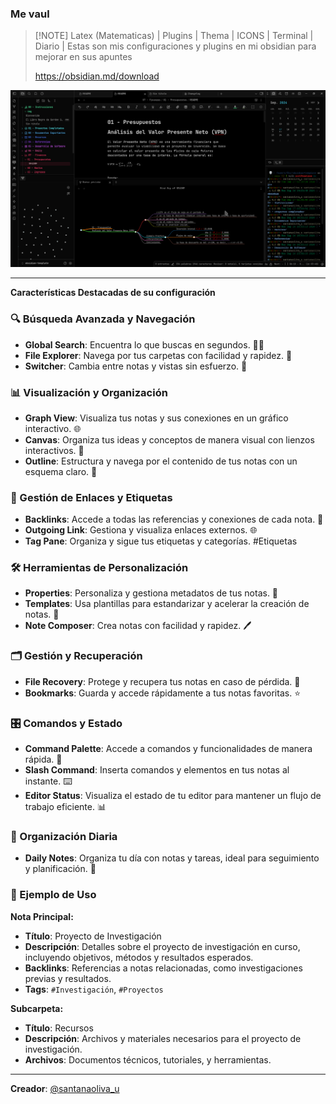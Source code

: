 
### Me vaul 

> [!NOTE] Latex (Matematicas) | Plugins | Thema | ICONS | Terminal | Diario |
> Estas son mis configuraciones y plugins en mi obsidian para mejorar en sus apuntes
> 
> https://obsidian.md/download



![Características Destacadas](https://github.com/santanaoliva-u/obsidian-template/blob/main/00%20-%20Instrucciones/img/img.png?raw=true)

____
**Características Destacadas de su configuración**

### **🔍 Búsqueda Avanzada y Navegación**
- **Global Search**: Encuentra lo que buscas en segundos. 🕵️‍♂️
- **File Explorer**: Navega por tus carpetas con facilidad y rapidez. 📁
- **Switcher**: Cambia entre notas y vistas sin esfuerzo. 🔄

### **📊 Visualización y Organización**
- **Graph View**: Visualiza tus notas y sus conexiones en un gráfico interactivo. 🌐
- **Canvas**: Organiza tus ideas y conceptos de manera visual con lienzos interactivos. 🎨
- **Outline**: Estructura y navega por el contenido de tus notas con un esquema claro. 📜

### **🔗 Gestión de Enlaces y Etiquetas**
- **Backlinks**: Accede a todas las referencias y conexiones de cada nota. 🔗
- **Outgoing Link**: Gestiona y visualiza enlaces externos. 🌐
- **Tag Pane**: Organiza y sigue tus etiquetas y categorías. #Etiquetas

### **🛠️ Herramientas de Personalización**
- **Properties**: Personaliza y gestiona metadatos de tus notas. 📝
- **Templates**: Usa plantillas para estandarizar y acelerar la creación de notas. 📑
- **Note Composer**: Crea notas con facilidad y rapidez. 🖊️

### **🗂️ Gestión y Recuperación**
- **File Recovery**: Protege y recupera tus notas en caso de pérdida. 🔄
- **Bookmarks**: Guarda y accede rápidamente a tus notas favoritas. ⭐

### **🎛️ Comandos y Estado**
- **Command Palette**: Accede a comandos y funcionalidades de manera rápida. 🎯
- **Slash Command**: Inserta comandos y elementos en tus notas al instante. ⌨️
- **Editor Status**: Visualiza el estado de tu editor para mantener un flujo de trabajo eficiente. 📊

### **📅 Organización Diaria**
- **Daily Notes**: Organiza tu día con notas y tareas, ideal para seguimiento y planificación. 📆

### **📝 Ejemplo de Uso**
**Nota Principal:**
- **Título**: Proyecto de Investigación
- **Descripción**: Detalles sobre el proyecto de investigación en curso, incluyendo objetivos, métodos y resultados esperados.
- **Backlinks**: Referencias a notas relacionadas, como investigaciones previas y resultados.
- **Tags**: `#Investigación`, `#Proyectos`

**Subcarpeta:**
- **Título**: Recursos
- **Descripción**: Archivos y materiales necesarios para el proyecto de investigación.
- **Archivos**: Documentos técnicos, tutoriales, y herramientas.

---

**Creador**: [@santanaoliva_u](https://github.com/santanaoliva-u)
